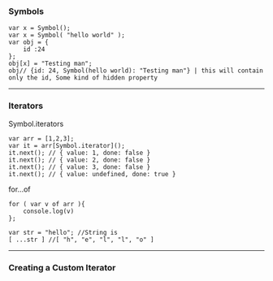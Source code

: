 ### Symbols

	var x = Symbol();
	var x = Symbol( "hello world" );
	var obj = {
		id :24
	};
	obj[x] = "Testing man";
	obj// {id: 24, Symbol(hello world): "Testing man"} | this will contain only the id, Some kind of hidden property


----------

### Iterators

Symbol.iterators
	
	var arr = [1,2,3];
	var it = arr[Symbol.iterator]();
	it.next(); // { value: 1, done: false }
	it.next(); // { value: 2, done: false }
	it.next(); // { value: 3, done: false }
	it.next(); // { value: undefined, done: true }

for...of

	for ( var v of arr ){ 
		console.log(v) 
	};

	var str = "hello"; //String is 
	[ ...str ] //[ "h", "e", "l", "l", "o" ]
	
---
### Creating a Custom Iterator


<!--stackedit_data:
eyJoaXN0b3J5IjpbMTE5NTA0ODk0NV19
-->